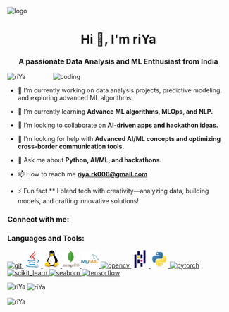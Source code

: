 ![logo](https://github.com/user-attachments/assets/50dd8054-4544-4c40-9127-afc809d16bb3)

<h1 align="center">Hi 👋, I'm riYa</h1>
<h3 align="center">A passionate Data Analysis and ML Enthusiast from India</h3>

<img align="right" alt="coding" width="400" src="https://i.giphy.com/media/v1.Y2lkPTc5MGI3NjExb2g1cDF0ajluYTgwdnVzN3huYndpMnloYWs5ZmxlbGduNGJxbWN5NCZlcD12MV9pbnRlcm5hbF9naWZfYnlfaWQmY3Q9Zw/VEzzG2z00HqN5gtlYL/giphy.gif">

<p align="left"> <img src="https://komarev.com/ghpvc/?username=riya-Xx&label=Profile%20views&color=0e75b6&style=flat" alt="riYa" /> </p>

- 🔭 I’m currently working on data analysis projects, predictive modeling, and exploring advanced ML algorithms.

- 🌱 I’m currently learning **Advance ML algorithms, MLOps, and NLP.**

- 👯 I’m looking to collaborate on **AI-driven apps and hackathon ideas.**

- 🤝 I’m looking for help with **Advanced AI/ML concepts and optimizing cross-border communication tools.**

- 💬 Ask me about **Python, AI/ML, and hackathons.**

- 📫 How to reach me **riya.rk006@gmail.com**

- ⚡ Fun fact **
I blend tech with creativity—analyzing data, building models, and crafting innovative solutions!

<h3 align="left">Connect with me:</h3>
<p align="left">
</p>

<h3 align="left">Languages and Tools:</h3>
<p align="left"> <a href="https://git-scm.com/" target="_blank" rel="noreferrer"> <img src="https://www.vectorlogo.zone/logos/git-scm/git-scm-icon.svg" alt="git" width="40" height="40"/> </a> <a href="https://www.java.com" target="_blank" rel="noreferrer"> <img src="https://raw.githubusercontent.com/devicons/devicon/master/icons/java/java-original.svg" alt="java" width="40" height="40"/> </a> <a href="https://www.linux.org/" target="_blank" rel="noreferrer"> <img src="https://raw.githubusercontent.com/devicons/devicon/master/icons/linux/linux-original.svg" alt="linux" width="40" height="40"/> </a> <a href="https://www.mongodb.com/" target="_blank" rel="noreferrer"> <img src="https://raw.githubusercontent.com/devicons/devicon/master/icons/mongodb/mongodb-original-wordmark.svg" alt="mongodb" width="40" height="40"/> </a> <a href="https://www.mysql.com/" target="_blank" rel="noreferrer"> <img src="https://raw.githubusercontent.com/devicons/devicon/master/icons/mysql/mysql-original-wordmark.svg" alt="mysql" width="40" height="40"/> </a> <a href="https://opencv.org/" target="_blank" rel="noreferrer"> <img src="https://www.vectorlogo.zone/logos/opencv/opencv-icon.svg" alt="opencv" width="40" height="40"/> </a> <a href="https://pandas.pydata.org/" target="_blank" rel="noreferrer"> <img src="https://raw.githubusercontent.com/devicons/devicon/2ae2a900d2f041da66e950e4d48052658d850630/icons/pandas/pandas-original.svg" alt="pandas" width="40" height="40"/> </a> <a href="https://www.python.org" target="_blank" rel="noreferrer"> <img src="https://raw.githubusercontent.com/devicons/devicon/master/icons/python/python-original.svg" alt="python" width="40" height="40"/> </a> <a href="https://pytorch.org/" target="_blank" rel="noreferrer"> <img src="https://www.vectorlogo.zone/logos/pytorch/pytorch-icon.svg" alt="pytorch" width="40" height="40"/> </a> <a href="https://scikit-learn.org/" target="_blank" rel="noreferrer"> <img src="https://upload.wikimedia.org/wikipedia/commons/0/05/Scikit_learn_logo_small.svg" alt="scikit_learn" width="40" height="40"/> </a> <a href="https://seaborn.pydata.org/" target="_blank" rel="noreferrer"> <img src="https://seaborn.pydata.org/_images/logo-mark-lightbg.svg" alt="seaborn" width="40" height="40"/> </a> <a href="https://www.tensorflow.org" target="_blank" rel="noreferrer"> <img src="https://www.vectorlogo.zone/logos/tensorflow/tensorflow-icon.svg" alt="tensorflow" width="40" height="40"/> </a> </p>

<p><img align="left" src="https://github-readme-stats.vercel.app/api/top-langs?username=riya-Xx&show_icons=true&locale=en&layout=compact" alt="riYa" /></p>

<p>&nbsp;<img align="center" src="https://github-readme-stats.vercel.app/api?username=riya-Xx&show_icons=true&locale=en" alt="riYa" /></p>

<p><img align="center" src="https://github-readme-streak-stats.herokuapp.com/?user=riya-Xx&" alt="riYa" /></p>


